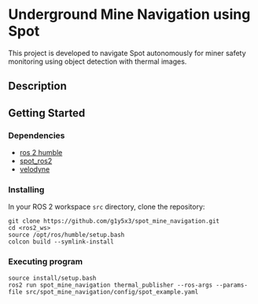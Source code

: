 # Underground Mine Navigation using Spot

This project is developed to navigate Spot autonomously for miner safety monitoring using object detection with thermal images.

## Description


## Getting Started

### Dependencies

* [ros 2 humble](https://docs.ros.org/en/humble/index.html#)
* [spot_ros2](https://github.com/bdaiinstitute/spot_ros2)
* [velodyne](https://github.com/ros-drivers/velodyne/tree/humble-devel)

### Installing

In your ROS 2 workspace `src` directory, clone the repository:
```
git clone https://github.com/g1y5x3/spot_mine_navigation.git
cd <ros2_ws>
source /opt/ros/humble/setup.bash
colcon build --symlink-install
```

### Executing program

```
source install/setup.bash
ros2 run spot_mine_navigation thermal_publisher --ros-args --params-file src/spot_mine_navigation/config/spot_example.yaml
```
